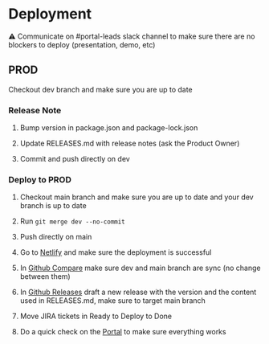 # Deployment

:warning: Communicate on #portal-leads slack channel to make sure there are no blockers to deploy (presentation, demo, etc)

## PROD

Checkout dev branch and make sure you are up to date

### Release Note

1. Bump version in package.json and package-lock.json

2. Update RELEASES.md with release notes (ask the Product Owner)

3. Commit and push directly on dev

### Deploy to PROD

1. Checkout main branch and make sure you are up to date and your dev branch is up to date

2. Run `git merge dev --no-commit`

3. Push directly on main

4. Go to [Netlify](https://app.netlify.com/sites/prod-kidsfirst-portal/overview) and make sure the deployment is successful 

5. In [Github Compare](https://github.com/kids-first/kf-portal-ui/compare) make sure dev and main branch are sync (no change between them)

6. In [Github Releases](https://github.com/kids-first/kf-portal-ui/releases) draft a new release with the version and the content used in RELEASES.md, make sure to target main branch

7. Move JIRA tickets in Ready to Deploy to Done

8. Do a quick check on the [Portal](https://portal.kidsfirstdrc.org/) to make sure everything works

